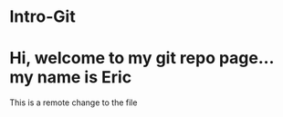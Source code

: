 # Intro-Git
# Hi, welcome to my git repo page... my name is Eric

This is a remote change to the file
